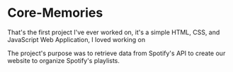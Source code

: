 # Core-Memories
That's the first project I've ever worked on, it's a simple HTML, CSS, and JavaScript Web Application, I loved working on

The project's purpose was to retrieve data from Spotify's API to create our website to organize Spotify's playlists.
